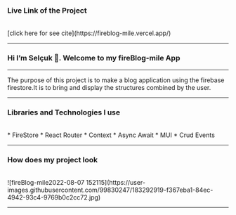 <h3>Live Link of the Project</h3>
<br>
[click here for see cite](https://fireblog-mile.vercel.app/)
<hr>

<h3>Hi I’m Selçuk 👋. Welcome to my  fireBlog-mile App  </h3>
<hr>

<p>The purpose of this project is to make a blog application using the firebase firestore.It is to bring and display the structures combined by the user.</p>
<hr>

<h3>Libraries and Technologies I use</h3>
<br>
 * FireStore
 * React Router
 * Context
 * Async Await
 * MUI
 * Crud Events
<hr>

<h3>How does my project look</h3>
<br>
![fireBlog-mile2022-08-07 152115](https://user-images.githubusercontent.com/99830247/183292919-f367eba1-84ec-4942-93c4-9769b0c2cc72.jpg)
<hr>
